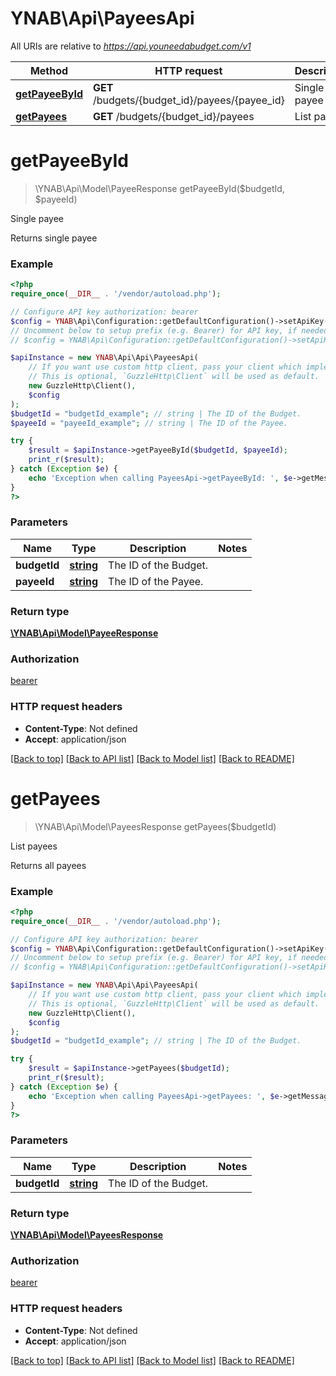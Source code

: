 # YNAB\Api\PayeesApi

All URIs are relative to *https://api.youneedabudget.com/v1*

Method | HTTP request | Description
------------- | ------------- | -------------
[**getPayeeById**](PayeesApi.md#getPayeeById) | **GET** /budgets/{budget_id}/payees/{payee_id} | Single payee
[**getPayees**](PayeesApi.md#getPayees) | **GET** /budgets/{budget_id}/payees | List payees


# **getPayeeById**
> \YNAB\Api\Model\PayeeResponse getPayeeById($budgetId, $payeeId)

Single payee

Returns single payee

### Example
```php
<?php
require_once(__DIR__ . '/vendor/autoload.php');

// Configure API key authorization: bearer
$config = YNAB\Api\Configuration::getDefaultConfiguration()->setApiKey('Authorization', 'YOUR_API_KEY');
// Uncomment below to setup prefix (e.g. Bearer) for API key, if needed
// $config = YNAB\Api\Configuration::getDefaultConfiguration()->setApiKeyPrefix('Authorization', 'Bearer');

$apiInstance = new YNAB\Api\Api\PayeesApi(
    // If you want use custom http client, pass your client which implements `GuzzleHttp\ClientInterface`.
    // This is optional, `GuzzleHttp\Client` will be used as default.
    new GuzzleHttp\Client(),
    $config
);
$budgetId = "budgetId_example"; // string | The ID of the Budget.
$payeeId = "payeeId_example"; // string | The ID of the Payee.

try {
    $result = $apiInstance->getPayeeById($budgetId, $payeeId);
    print_r($result);
} catch (Exception $e) {
    echo 'Exception when calling PayeesApi->getPayeeById: ', $e->getMessage(), PHP_EOL;
}
?>
```

### Parameters

Name | Type | Description  | Notes
------------- | ------------- | ------------- | -------------
 **budgetId** | [**string**](../Model/.md)| The ID of the Budget. |
 **payeeId** | [**string**](../Model/.md)| The ID of the Payee. |

### Return type

[**\YNAB\Api\Model\PayeeResponse**](../Model/PayeeResponse.md)

### Authorization

[bearer](../../README.md#bearer)

### HTTP request headers

 - **Content-Type**: Not defined
 - **Accept**: application/json

[[Back to top]](#) [[Back to API list]](../../README.md#documentation-for-api-endpoints) [[Back to Model list]](../../README.md#documentation-for-models) [[Back to README]](../../README.md)

# **getPayees**
> \YNAB\Api\Model\PayeesResponse getPayees($budgetId)

List payees

Returns all payees

### Example
```php
<?php
require_once(__DIR__ . '/vendor/autoload.php');

// Configure API key authorization: bearer
$config = YNAB\Api\Configuration::getDefaultConfiguration()->setApiKey('Authorization', 'YOUR_API_KEY');
// Uncomment below to setup prefix (e.g. Bearer) for API key, if needed
// $config = YNAB\Api\Configuration::getDefaultConfiguration()->setApiKeyPrefix('Authorization', 'Bearer');

$apiInstance = new YNAB\Api\Api\PayeesApi(
    // If you want use custom http client, pass your client which implements `GuzzleHttp\ClientInterface`.
    // This is optional, `GuzzleHttp\Client` will be used as default.
    new GuzzleHttp\Client(),
    $config
);
$budgetId = "budgetId_example"; // string | The ID of the Budget.

try {
    $result = $apiInstance->getPayees($budgetId);
    print_r($result);
} catch (Exception $e) {
    echo 'Exception when calling PayeesApi->getPayees: ', $e->getMessage(), PHP_EOL;
}
?>
```

### Parameters

Name | Type | Description  | Notes
------------- | ------------- | ------------- | -------------
 **budgetId** | [**string**](../Model/.md)| The ID of the Budget. |

### Return type

[**\YNAB\Api\Model\PayeesResponse**](../Model/PayeesResponse.md)

### Authorization

[bearer](../../README.md#bearer)

### HTTP request headers

 - **Content-Type**: Not defined
 - **Accept**: application/json

[[Back to top]](#) [[Back to API list]](../../README.md#documentation-for-api-endpoints) [[Back to Model list]](../../README.md#documentation-for-models) [[Back to README]](../../README.md)

